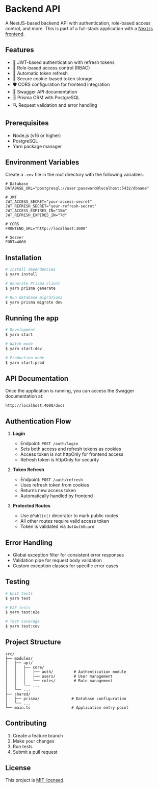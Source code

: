 # Backend API

A NestJS-based backend API with authentication, role-based access control, and more. This is part of a full-stack application with a [Next.js frontend](https://github.com/lucasfgs/nextjs14-dashboard-with-nest-api-template).

## Features

- 🔐 JWT-based authentication with refresh tokens
- 👥 Role-based access control (RBAC)
- 🔄 Automatic token refresh
- 🍪 Secure cookie-based token storage
- 🛡️ CORS configuration for frontend integration
- 📝 Swagger API documentation
- 🗄️ Prisma ORM with PostgreSQL
- 🔍 Request validation and error handling

## Prerequisites

- Node.js (v16 or higher)
- PostgreSQL
- Yarn package manager

## Environment Variables

Create a `.env` file in the root directory with the following variables:

```env
# Database
DATABASE_URL="postgresql://user:password@localhost:5432/dbname"

# JWT
JWT_ACCESS_SECRET="your-access-secret"
JWT_REFRESH_SECRET="your-refresh-secret"
JWT_ACCESS_EXPIRES_IN="15m"
JWT_REFRESH_EXPIRES_IN="7d"

# CORS
FRONTEND_URL="http://localhost:3000"

# Server
PORT=4000
```

## Installation

```bash
# Install dependencies
$ yarn install

# Generate Prisma client
$ yarn prisma generate

# Run database migrations
$ yarn prisma migrate dev
```

## Running the app

```bash
# Development
$ yarn start

# Watch mode
$ yarn start:dev

# Production mode
$ yarn start:prod
```

## API Documentation

Once the application is running, you can access the Swagger documentation at:

```
http://localhost:4000/docs
```

## Authentication Flow

1. **Login**

   - Endpoint: `POST /auth/login`
   - Sets both access and refresh tokens as cookies
   - Access token is not httpOnly for frontend access
   - Refresh token is httpOnly for security

2. **Token Refresh**

   - Endpoint: `POST /auth/refresh`
   - Uses refresh token from cookies
   - Returns new access token
   - Automatically handled by frontend

3. **Protected Routes**
   - Use `@Public()` decorator to mark public routes
   - All other routes require valid access token
   - Token is validated via `JwtAuthGuard`

## Error Handling

- Global exception filter for consistent error responses
- Validation pipe for request body validation
- Custom exception classes for specific error cases

## Testing

```bash
# Unit tests
$ yarn test

# E2E tests
$ yarn test:e2e

# Test coverage
$ yarn test:cov
```

## Project Structure

```
src/
├── modules/
│   ├── api/
│   │   ├── core/
│   │   │   ├── auth/         # Authentication module
│   │   │   ├── users/        # User management
│   │   │   └── roles/        # Role management
│   │   └── ...
│   └── ...
├── shared/
│   ├── prisma/              # Database configuration
│   └── ...
└── main.ts                  # Application entry point
```

## Contributing

1. Create a feature branch
2. Make your changes
3. Run tests
4. Submit a pull request

## License

This project is [MIT licensed](LICENSE).
